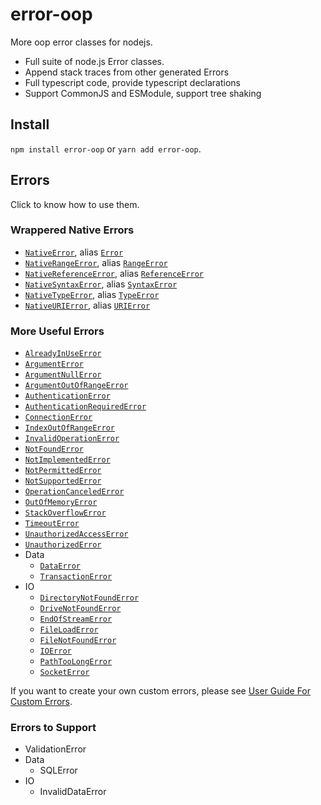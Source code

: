 # error-oop

More oop error classes for nodejs.

- Full suite of node.js Error classes.
- Append stack traces from other generated Errors
- Full typescript code, provide typescript declarations
- Support CommonJS and ESModule, support tree shaking

## Install

`npm install error-oop` or `yarn add error-oop`.

## Errors

Click to know how to use them.

### Wrappered Native Errors

- [`NativeError`], alias [`Error`]
- [`NativeRangeError`], alias [`RangeError`]
- [`NativeReferenceError`], alias [`ReferenceError`]
- [`NativeSyntaxError`], alias [`SyntaxError`]
- [`NativeTypeError`], alias [`TypeError`]
- [`NativeURIError`], alias [`URIError`]

### More Useful Errors

- [`AlreadyInUseError`]
- [`ArgumentError`]
- [`ArgumentNullError`]
- [`ArgumentOutOfRangeError`]
- [`AuthenticationError`]
- [`AuthenticationRequiredError`]
- [`ConnectionError`]
- [`IndexOutOfRangeError`]
- [`InvalidOperationError`]
- [`NotFoundError`]
- [`NotImplementedError`]
- [`NotPermittedError`]
- [`NotSupportedError`]
- [`OperationCanceledError`]
- [`OutOfMemoryError`]
- [`StackOverflowError`]
- [`TimeoutError`]
- [`UnauthorizedAccessError`]
- [`UnauthorizedError`]
- Data
    - [`DataError`]
    - [`TransactionError`]
- IO
    - [`DirectoryNotFoundError`]
    - [`DriveNotFoundError`]
    - [`EndOfStreamError`]
    - [`FileLoadError`]
    - [`FileNotFoundError`]
    - [`IOError`]
    - [`PathTooLongError`]
    - [`SocketError`]

If you want to create your own custom errors, please see [User Guide For Custom Errors].

### Errors to Support

- ValidationError
- Data
    - SQLError
- IO
    - InvalidDataError

<!-- link list -->

[`NativeError`]: ./docs/user-guide.native-errors.md#nativeerror
[`NativeRangeError`]: ./docs/user-guide.native-errors.md#nativerangeerror
[`NativeReferenceError`]: ./docs/user-guide.native-errors.md#nativereferenceerror
[`NativeSyntaxError`]: ./docs/user-guide.native-errors.md#nativesyntaxerror
[`NativeTypeError`]: ./docs/user-guide.native-errors.md#nativetypeerror
[`NativeURIError`]: ./docs/user-guide.native-errors.md#nativeurierror

[`Error`]: ./docs/user-guide.native-errors.md#nativeerror
[`RangeError`]: ./docs/user-guide.native-errors.md#nativerangeerror
[`ReferenceError`]: ./docs/user-guide.native-errors.md#nativereferenceerror
[`SyntaxError`]: ./docs/user-guide.native-errors.md#nativesyntaxerror
[`TypeError`]: ./docs/user-guide.native-errors.md#nativetypeerror
[`URIError`]: ./docs/user-guide.native-errors.md#nativeurierror

[`AlreadyInUseError`]: ./docs/user-guide.more-useful-errors.md#alreadyinuseerror
[`ArgumentError`]: ./docs/user-guide.more-useful-errors.md#argumenterror
[`ArgumentNullError`]: ./docs/user-guide.more-useful-errors.md#argumentnullerror
[`ArgumentOutOfRangeError`]: ./docs/user-guide.more-useful-errors.md#argumentoutofrangeerror
[`AuthenticationError`]: ./docs/user-guide.more-useful-errors.md#authenticationerror
[`AuthenticationRequiredError`]: ./docs/user-guide.more-useful-errors.md#authenticationrequirederror
[`ConnectionError`]: ./docs/user-guide.more-useful-errors.md#connectionerror
[`IndexOutOfRangeError`]: ./docs/user-guide.more-useful-errors.md#indexoutofrangeerror
[`InvalidOperationError`]: ./docs/user-guide.more-useful-errors.md#invalidoperationerror
[`NotFoundError`]: ./docs/user-guide.more-useful-errors.md#notfounderror
[`NotImplementedError`]: ./docs/user-guide.more-useful-errors.md#notimplementederror
[`NotPermittedError`]: ./docs/user-guide.more-useful-errors.md#notpermittederror
[`NotSupportedError`]: ./docs/user-guide.more-useful-errors.md#notsupportederror
[`OperationCanceledError`]: ./docs/user-guide.more-useful-errors.md#operationcancelederror
[`OutOfMemoryError`]: ./docs/user-guide.more-useful-errors.md#outofmemoryerror
[`StackOverflowError`]: ./docs/user-guide.more-useful-errors.md#stackoverflowerror
[`TimeoutError`]: ./docs/user-guide.more-useful-errors.md#timeouterror
[`UnauthorizedAccessError`]: ./docs/user-guide.more-useful-errors.md#unauthorizedaccesserror
[`UnauthorizedError`]: ./docs/user-guide.more-useful-errors.md#unauthorizederror

[`DataError`]: ./docs/user-guide.more-useful-errors.md#dataerror
[`TransactionError`]: ./docs/user-guide.more-useful-errors.md#transactionerror

[`DirectoryNotFoundError`]: ./docs/user-guide.more-useful-errors.md#directorynotfounderror
[`DriveNotFoundError`]: ./docs/user-guide.more-useful-errors.md#drivenotfounderror
[`EndOfStreamError`]: ./docs/user-guide.more-useful-errors.md#endofstreamerror
[`FileLoadError`]: ./docs/user-guide.more-useful-errors.md#fileloaderror
[`FileNotFoundError`]: ./docs/user-guide.more-useful-errors.md#filenotfounderror
[`IOError`]: ./docs/user-guide.more-useful-errors.md#ioerror
[`PathTooLongError`]: ./docs/user-guide.more-useful-errors.md#pathtoolongerror
[`SocketError`]: ./docs/user-guide.more-useful-errors.md#socketerror

[User Guide For Custom Errors]: ./docs/user-guide.custom-errors.md
